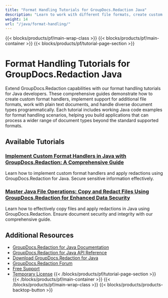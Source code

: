 ```yaml
---
title: "Format Handling Tutorials for GroupDocs.Redaction Java"
description: "Learn to work with different file formats, create custom format handlers, and extend format support using GroupDocs.Redaction for Java."
weight: 14
url: "/java/format-handling/"
---
```

{{< blocks/products/pf/main-wrap-class >}}
{{< blocks/products/pf/main-container >}}
{{< blocks/products/pf/tutorial-page-section >}}
# Format Handling Tutorials for GroupDocs.Redaction Java

Extend GroupDocs.Redaction capabilities with our format handling tutorials for Java developers. These comprehensive guides demonstrate how to create custom format handlers, implement support for additional file formats, work with plain text documents, and handle diverse document types programmatically. Each tutorial includes working Java code examples for format handling scenarios, helping you build applications that can process a wider range of document types beyond the standard supported formats.

## Available Tutorials

### [Implement Custom Format Handlers in Java with GroupDocs.Redaction&#58; A Comprehensive Guide](./implement-custom-format-handlers-java-groupdocs-redaction/)
Learn how to implement custom format handlers and apply redactions using GroupDocs.Redaction for Java. Secure sensitive information effectively.

### [Master Java File Operations&#58; Copy and Redact Files Using GroupDocs.Redaction for Enhanced Data Security](./java-file-operations-copy-redact-groupdocs/)
Learn how to effectively copy files and apply redactions in Java using GroupDocs.Redaction. Ensure document security and integrity with our comprehensive guide.

## Additional Resources

- [GroupDocs.Redaction for Java Documentation](https://docs.groupdocs.com/redaction/java/)
- [GroupDocs.Redaction for Java API Reference](https://reference.groupdocs.com/redaction/java/)
- [Download GroupDocs.Redaction for Java](https://releases.groupdocs.com/redaction/java/)
- [GroupDocs.Redaction Forum](https://forum.groupdocs.com/c/redaction)
- [Free Support](https://forum.groupdocs.com/)
- [Temporary License](https://purchase.groupdocs.com/temporary-license/)
{{< /blocks/products/pf/tutorial-page-section >}}
{{< /blocks/products/pf/main-container >}}
{{< /blocks/products/pf/main-wrap-class >}}
{{< blocks/products/products-backtop-button >}}